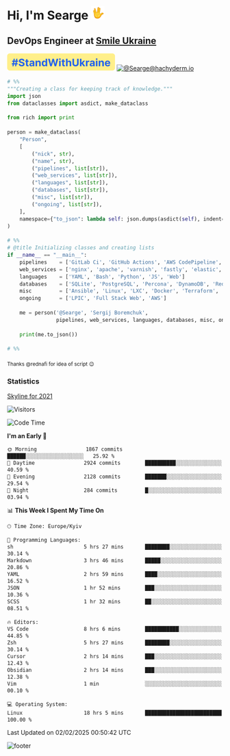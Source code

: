 # Hi, I'm Searge <img src="images/vulcan.webp" style="display: inline-block; margin: 0; height: 2rem" alt="Vulcan salute" />

## DevOps Engineer at [Smile Ukraine](https://smile-ukraine.com/en)

[![Stand With Ukraine](https://raw.githubusercontent.com/vshymanskyy/StandWithUkraine/main/badges/StandWithUkraine.svg)](https://stand-with-ukraine.pp.ua)
<a rel="me" href="https://hachyderm.io/@Searge">![@Searge@hachyderm.io](https://img.shields.io/badge/-@Searge-%232B90D9?logo=mastodon&logoColor=white)</a>

```python
# %%
"""Creating a class for keeping track of knowledge."""
import json
from dataclasses import asdict, make_dataclass

from rich import print

person = make_dataclass(
    "Person",
    [
        ("nick", str),
        ("name", str),
        ("pipelines", list[str]),
        ("web_services", list[str]),
        ("languages", list[str]),
        ("databases", list[str]),
        ("misc", list[str]),
        ("ongoing", list[str]),
    ],
    namespace={"to_json": lambda self: json.dumps(asdict(self), indent=4)},
)

# %%
# @title Initializing classes and creating lists
if __name__ == "__main__":
    pipelines    = ['GitLab Ci', 'GitHub Actions', 'AWS CodePipeline', 'Jenkins']
    web_services = ['nginx', 'apache', 'varnish', 'fastly', 'elastic', 'solr']
    languages    = ['YAML', 'Bash', 'Python', 'JS', 'Web']
    databases    = ['SQLite', 'PostgreSQL', 'Percona', 'DynamoDB', 'Redis']
    misc         = ['Ansible', 'Linux', 'LXC', 'Docker', 'Terraform', 'AWS']
    ongoing      = ['LPIC', 'Full Stack Web', 'AWS']

    me = person('@Searge', 'Sergij Boremchuk',
                pipelines, web_services, languages, databases, misc, ongoing)

    print(me.to_json())

# %%

```

<sub>Thanks @rednafi for idea of script :wink:</sub>

### Statistics

[Skyline for 2021](https://skyline.github.com/Searge/2021)

![Visitors](https://komarev.com/ghpvc/?username=searge&label=Profile%20views&color=0e75b6&style=flat) 
<!--START_SECTION:waka-->
![Code Time](http://img.shields.io/badge/Code%20Time-3%2C112%20hrs%2038%20mins-blue)

**I'm an Early 🐤** 

```text
🌞 Morning                1867 commits        ██████░░░░░░░░░░░░░░░░░░░   25.92 % 
🌆 Daytime                2924 commits        ██████████░░░░░░░░░░░░░░░   40.59 % 
🌃 Evening                2128 commits        ███████░░░░░░░░░░░░░░░░░░   29.54 % 
🌙 Night                  284 commits         █░░░░░░░░░░░░░░░░░░░░░░░░   03.94 % 
```


📊 **This Week I Spent My Time On** 

```text
🕑︎ Time Zone: Europe/Kyiv

💬 Programming Languages: 
sh                       5 hrs 27 mins       ████████░░░░░░░░░░░░░░░░░   30.14 % 
Markdown                 3 hrs 46 mins       █████░░░░░░░░░░░░░░░░░░░░   20.86 % 
YAML                     2 hrs 59 mins       ████░░░░░░░░░░░░░░░░░░░░░   16.52 % 
JSON                     1 hr 52 mins        ███░░░░░░░░░░░░░░░░░░░░░░   10.36 % 
SCSS                     1 hr 32 mins        ██░░░░░░░░░░░░░░░░░░░░░░░   08.51 % 

🔥 Editors: 
VS Code                  8 hrs 6 mins        ███████████░░░░░░░░░░░░░░   44.85 % 
Zsh                      5 hrs 27 mins       ████████░░░░░░░░░░░░░░░░░   30.14 % 
Cursor                   2 hrs 14 mins       ███░░░░░░░░░░░░░░░░░░░░░░   12.43 % 
Obsidian                 2 hrs 14 mins       ███░░░░░░░░░░░░░░░░░░░░░░   12.38 % 
Vim                      1 min               ░░░░░░░░░░░░░░░░░░░░░░░░░   00.10 % 

💻 Operating System: 
Linux                    18 hrs 5 mins       █████████████████████████   100.00 % 
```


 Last Updated on 02/02/2025 00:50:42 UTC
<!--END_SECTION:waka-->

![footer](https://capsule-render.vercel.app/api?type=waving&color=gradient&customColorList=14,21&height=82&section=footer)
